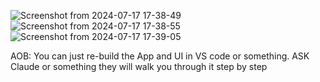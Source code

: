 ![Screenshot from 2024-07-17 17-38-49](https://github.com/user-attachments/assets/65048f5a-4c74-481e-ac77-862fec448371)
![Screenshot from 2024-07-17 17-38-55](https://github.com/user-attachments/assets/093b4872-92d9-4db7-a331-3918ecda8b02)
![Screenshot from 2024-07-17 17-39-05](https://github.com/user-attachments/assets/87cb9f70-09d8-4808-93f1-3f0c7bd95c55)

AOB: You can just re-build the App and UI in VS code or something. ASK Claude or something they will walk you through it step by step
